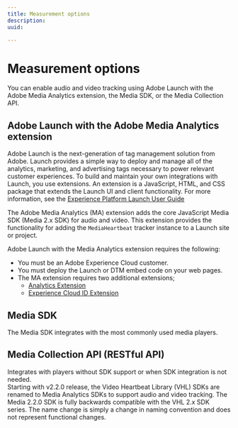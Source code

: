 ```yaml
---
title: Measurement options
description:
uuid:

---
```


# Measurement options

You can enable audio and video tracking using Adobe Launch with the Adobe Media Analytics extension, the Media SDK, or the Media Collection API.

## Adobe Launch with the Adobe Media Analytics extension

 Adobe Launch is the next-generation of tag management solution from Adobe. Launch provides a simple way to deploy and manage all of the analytics, marketing, and advertising tags necessary to power relevant customer experiences. To build and maintain your own integrations with Launch, you use extensions. An extension is a JavaScript, HTML, and CSS package that extends the Launch UI and client functionality. For more information, see the [Experience Platform Launch User Guide](https://docs.adobe.com/content/help/en/launch/using/overview.html)

 The Adobe Media Analytics (MA) extension adds the core JavaScript Media SDK (Media 2.x SDK) for audio and video. This extension provides the functionality for adding the `MediaHeartbeat` tracker instance to a Launch site or project.

 Adobe Launch with the Media Analytics extension requires the following:<br>
 * You must be an Adobe Experience Cloud customer.
 * You must deploy the Launch or DTM embed code on your web pages.
 * The MA extension requires two additional extensions;
   * [Analytics Extension](https://docs.adobe.com/content/help/en/launch/using/extensions-ref/adobe-extension/analytics-extension/overview.html)
   * [Experience Cloud ID Extension](https://docs.adobe.com/content/help/en/launch/using/extensions-ref/adobe-extension/id-service-extension/overview.html)

## Media SDK

The Media SDK integrates with the most commonly used media players.

## Media Collection API (RESTful API)

Integrates with players without SDK support or when SDK integration is not needed.<br>Starting with v2.2.0 release, the Video Heartbeat Library (VHL) SDKs are renamed to Media Analytics SDKs to support audio and video tracking. The Media 2.2.0 SDK is fully backwards compatible with the VHL 2.x SDK series. The name change is simply a change in naming convention and does not represent functional changes.
